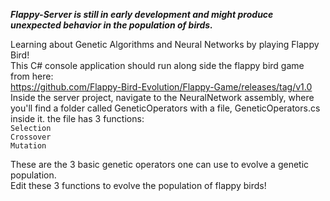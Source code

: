***Flappy-Server is still in early development and might produce unexpected behavior in the population of birds.***

Learning about Genetic Algorithms and Neural Networks by playing Flappy Bird!    
This C# console application should run along side the flappy bird game from here:  
https://github.com/Flappy-Bird-Evolution/Flappy-Game/releases/tag/v1.0  
Inside the server project, navigate to the NeuralNetwork assembly, where you'll find a folder called GeneticOperators with a file, GeneticOperators.cs inside it.
the file has 3 functions:  
`Selection`  
`Crossover`  
`Mutation`  

These are the 3 basic genetic operators one can use  to evolve a genetic population.  
Edit these 3 functions to evolve the population of flappy birds!
